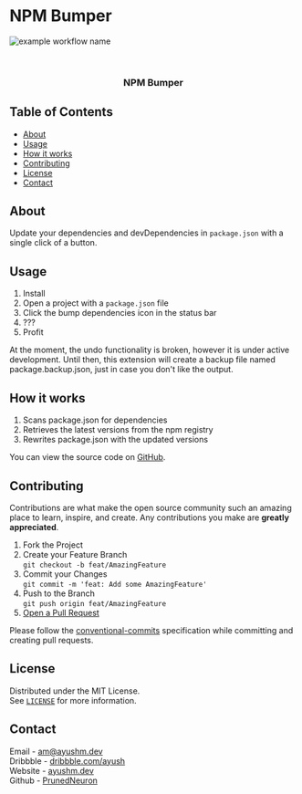 # NPM Bumper

![example workflow name][actions-url]

<!-- PROJECT LOGO -->
<br />
<p align="center">
  <!-- <a href="">
    <img src="assets/img/npmbumper_logo.png" alt="Logo" width="80" height="80">
  </a> -->

  <h3 align="center">NPM Bumper</h3>
</p>



## Table of Contents

- [About](#about)
- [Usage](#usage)
- [How it works](#how-it-works)
- [Contributing](#contributing)
- [License](#license)
- [Contact](#contact)


## About

Update your dependencies and devDependencies in `package.json` with a single click of a button.

## Usage

1. Install
2. Open a project with a `package.json` file
3. Click the bump dependencies icon in the status bar
4. ???
5. Profit

At the moment, the undo functionality is broken, however it is under active development. Until then, this extension will create a backup file named package.backup.json, just in case you don't like the output.

## How it works

  1. Scans package.json for dependencies
  2. Retrieves the latest versions from the npm registry
  3. Rewrites package.json with the updated versions

You can view the source code on [GitHub](https://github.com/PrunedNeuron/npmbumper).

## Contributing

Contributions are what make the open source community such an amazing place to learn, inspire, and create. Any contributions you make are **greatly appreciated**.

1. Fork the Project
2. Create your Feature Branch<br>
  `git checkout -b feat/AmazingFeature`
3. Commit your Changes<br>
  `git commit -m 'feat: Add some AmazingFeature'`
4. Push to the Branch<br>
  `git push origin feat/AmazingFeature`
5. <a href="https://help.github.com/en/github/collaborating-with-issues-and-pull-requests/creating-a-pull-request">Open a Pull Request</a>

Please follow the [conventional-commits](https://www.conventionalcommits.org/) specification while committing and creating pull requests.


## License

Distributed under the MIT License.
<br />
See <a href="LICENSE.md">`LICENSE`</a> for more information.


## Contact

Email - [am@ayushm.dev](mailto:am@ayushm.dev)<br/>
Dribbble - [dribbble.com/ayush](https://dribbble.com/ayush)<br/>
Website - [ayushm.dev](https://ayushm.dev)<br/>
Github - [PrunedNeuron](https://github.com/PrunedNeuron)

<!-- Links -->
[actions-url]: https://github.com/PrunedNeuron/npmbumper/workflows/.github/workflows/actions.yml/badge.svg